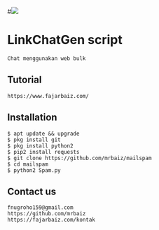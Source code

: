 #<img src=".png" />

# LinkChatGen script
```
Chat menggunakan web bulk
```
## Tutorial
```
https://www.fajarbaiz.com/
```
## Installation
```
$ apt update && upgrade
$ pkg install git
$ pkg install python2
$ pip2 install requests
$ git clone https://github.com/mrbaiz/mailspam
$ cd mailspam
$ python2 Spam.py
```
## Contact us
```
fnugroho159@gmail.com
https://github.com/mrbaiz
https://fajarbaiz.com/kontak
```
